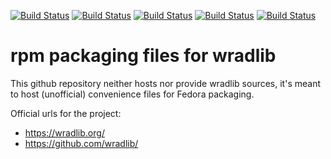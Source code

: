 [![Build Status](https://badges.herokuapp.com/travis/ARPA-SIMC/python-wradlib-rpm?branch=master&env=DOCKER_IMAGE=fedora:31&label=fedora31)](https://travis-ci.org/ARPA-SIMC/python-wradlib-rpm)
[![Build Status](https://badges.herokuapp.com/travis/ARPA-SIMC/python-wradlib-rpm?branch=master&env=DOCKER_IMAGE=fedora:32&label=fedora32)](https://travis-ci.org/ARPA-SIMC/python-wradlib-rpm)
[![Build Status](https://badges.herokuapp.com/travis/ARPA-SIMC/python-wradlib-rpm?branch=master&env=DOCKER_IMAGE=fedora:33&label=fedora33)](https://travis-ci.org/ARPA-SIMC/python-wradlib-rpm)
[![Build Status](https://badges.herokuapp.com/travis/ARPA-SIMC/python-wradlib-rpm?branch=master&env=DOCKER_IMAGE=fedora:rawhide&label=fedorarawhide)](https://travis-ci.org/ARPA-SIMC/python-wradlib-rpm)
[![Build Status](https://copr.fedorainfracloud.org/coprs/simc/stable/package/python-wradlib/status_image/last_build.png)](https://copr.fedorainfracloud.org/coprs/simc/stable/package/python-wradlib/)

# rpm packaging files for wradlib




This github repository neither hosts nor provide wradlib sources, it's meant to
host (unofficial) convenience files for Fedora packaging.

Official urls for the project:
 * https://wradlib.org/
 * https://github.com/wradlib/
